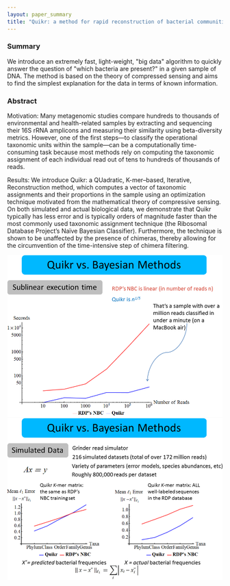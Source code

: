 ```yaml
---
layout: paper_summary
title: "Quikr: a method for rapid reconstruction of bacterial communities via compressive sensing"
---
```


### Summary
We introduce an extremely fast, light-weight, "big data" algorithm to quickly answer the question of "which bacteria are present?" in a given sample of DNA. The method is based on the theory of compressed sensing and aims to find the simplest explanation for the data in terms of known information.

### Abstract
Motivation: Many metagenomic studies compare hundreds to thousands of environmental and health-related samples by extracting and sequencing their 16S rRNA amplicons and measuring their similarity using beta-diversity metrics. However, one of the first steps—to classify the operational taxonomic units within the sample—can be a computationally time-consuming task because most methods rely on computing the taxonomic assignment of each individual read out of tens to hundreds of thousands of reads.

Results: We introduce Quikr: a QUadratic, K-mer–based, Iterative, Reconstruction method, which computes a vector of taxonomic assignments and their proportions in the sample using an optimization technique motivated from the mathematical theory of compressive sensing. On both simulated and actual biological data, we demonstrate that Quikr typically has less error and is typically orders of magnitude faster than the most commonly used taxonomic assignment technique (the Ribosomal Database Project’s Naïve Bayesian Classifier). Furthermore, the technique is shown to be unaffected by the presence of chimeras, thereby allowing for the circumvention of the time-intensive step of chimera filtering.

<img src="../../images/publication/2013_quikr1.png"  />

<img src="../../images/publication/2013_quikr2.png"  />
